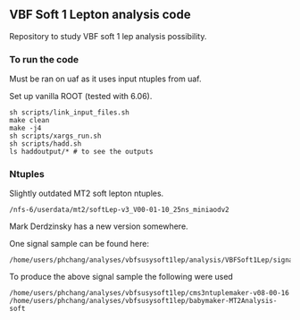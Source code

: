 
## VBF Soft 1 Lepton analysis code

Repository to study VBF soft 1 lep analysis possibility.

### To run the code

Must be ran on uaf as it uses input ntuples from uaf.

Set up vanilla ROOT (tested with 6.06).

    sh scripts/link_input_files.sh
    make clean
    make -j4
    sh scripts/xargs_run.sh
    sh scripts/hadd.sh
    ls haddoutput/* # to see the outputs

### Ntuples

Slightly outdated MT2 soft lepton ntuples.

    /nfs-6/userdata/mt2/softLep-v3_V00-01-10_25ns_miniaodv2

Mark Derdzinsky has a new version somewhere.

One signal sample can be found here:

    /home/users/phchang/analyses/vbfsusysoft1lep/analysis/VBFSoft1Lep/signal.root

To produce the above signal sample the following were used

    /home/users/phchang/analyses/vbfsusysoft1lep/cms3ntuplemaker-v08-00-16
    /home/users/phchang/analyses/vbfsusysoft1lep/babymaker-MT2Analysis-soft

